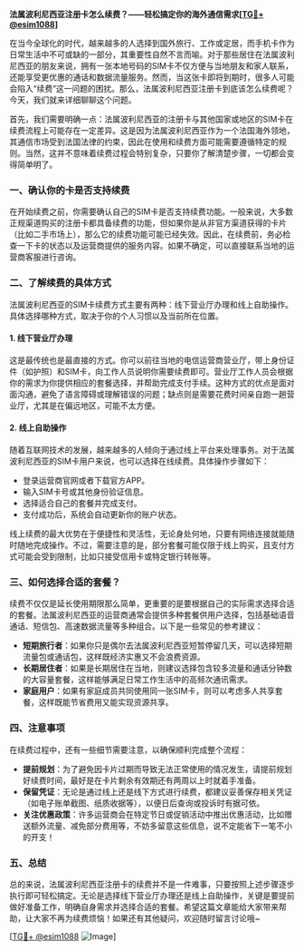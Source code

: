 **法属波利尼西亚注册卡怎么续费？——轻松搞定你的海外通信需求[[TG💪+ @esim1088](https://t.me/s/esim1088)]**

在当今全球化的时代，越来越多的人选择到国外旅行、工作或定居，而手机卡作为日常生活中不可或缺的一部分，其重要性自然不言而喻。对于那些居住在法属波利尼西亚的朋友来说，拥有一张本地号码的SIM卡不仅方便与当地朋友和家人联系，还能享受更优惠的通话和数据流量服务。然而，当这张卡即将到期时，很多人可能会陷入“续费”这一问题的困扰。那么，法属波利尼西亚注册卡到底该怎么续费呢？今天，我们就来详细聊聊这个问题。

首先，我们需要明确一点：法属波利尼西亚的注册卡与其他国家或地区的SIM卡在续费流程上可能存在一定差异。这是因为法属波利尼西亚作为一个法国海外领地，其通信市场受到法国法律的约束，因此在使用和续费方面可能需要遵循特定的规则。当然，这并不意味着续费过程会特别复杂，只要你了解清楚步骤，一切都会变得简单明了。

### **一、确认你的卡是否支持续费**

在开始续费之前，你需要确认自己的SIM卡是否支持续费功能。一般来说，大多数正规渠道购买的注册卡都具备续费的功能，但如果你是从非官方渠道获得的卡片（比如二手市场上），那么它的续费功能可能已经失效。因此，在续费前，务必检查一下卡的状态以及运营商提供的服务内容。如果不确定，可以直接联系当地的运营商客服进行咨询。

### **二、了解续费的具体方式**

法属波利尼西亚的SIM卡续费方式主要有两种：线下营业厅办理和线上自助操作。具体选择哪种方式，取决于你的个人习惯以及当前所在位置。

#### **1. 线下营业厅办理**
这是最传统也是最直接的方式。你可以前往当地的电信运营商营业厅，带上身份证件（如护照）和SIM卡，向工作人员说明你需要续费即可。营业厅工作人员会根据你的需求为你提供相应的套餐选择，并帮助完成支付手续。这种方式的优点是面对面沟通，避免了语言障碍或理解错误的问题；缺点则是需要花费时间亲自跑一趟营业厅，尤其是在偏远地区，可能不太方便。

#### **2. 线上自助操作**
随着互联网技术的发展，越来越多的人倾向于通过线上平台来处理事务。对于法属波利尼西亚的SIM卡用户来说，也可以选择在线续费。具体操作步骤如下：
- 登录运营商官网或者下载官方APP。
- 输入SIM卡号或其他身份验证信息。
- 选择适合自己的套餐并完成支付。
- 支付成功后，系统会自动更新你的账户状态。

线上续费的最大优势在于便捷性和灵活性，无论身处何地，只要有网络连接就能随时随地完成操作。不过，需要注意的是，部分套餐可能仅限于线上购买，且支付方式可能会受到限制，比如只接受信用卡或特定银行转账等。

### **三、如何选择合适的套餐？**

续费不仅仅是延长使用期限那么简单，更重要的是要根据自己的实际需求选择合适的套餐。法属波利尼西亚的运营商通常会提供多种套餐供用户选择，包括基础语音通话、短信包、高速数据流量等多种组合。以下是一些常见的参考建议：

- **短期旅行者**：如果你只是偶尔去法属波利尼西亚短暂停留几天，可以选择短期流量包或通话包，这样既经济实惠又不会浪费资源。
- **长期居住者**：如果是长期居住在当地，则建议选择包含较多流量和通话分钟数的大容量套餐，这样能够满足日常工作生活中的高频次通讯需求。
- **家庭用户**：如果有家庭成员共同使用同一张SIM卡，则可以考虑多人共享套餐，这样既能节省费用又能实现资源共享。

### **四、注意事项**

在续费过程中，还有一些细节需要注意，以确保顺利完成整个流程：

- **提前规划**：为了避免因卡片过期而导致无法正常使用的情况发生，请提前规划好续费时间，最好是在卡片剩余有效期还有两周以上时就着手准备。
- **保留凭证**：无论是通过线上还是线下方式进行续费，都建议妥善保存相关凭证（如电子账单截图、纸质收据等），以便日后查询或投诉时有据可依。
- **关注优惠政策**：许多运营商会在特定节日或促销活动中推出优惠活动，比如赠送额外流量、减免部分费用等，不妨多留意这些信息，说不定能省下一笔不小的开支！

### **五、总结**

总的来说，法属波利尼西亚注册卡的续费并不是一件难事，只要按照上述步骤逐步执行即可轻松搞定。无论是选择线下营业厅办理还是线上自助操作，关键是要提前做好准备工作，明确自身需求并选择合适的套餐。希望这篇文章能给大家带来帮助，让大家不再为续费烦恼！如果还有其他疑问，欢迎随时留言讨论哦~

[[TG💪+ @esim1088](https://t.me/s/esim1088) ![Image](https://i.postimg.cc/4NQfJmqS/Snipaste-2025-05-13-00-14-12.png)]
